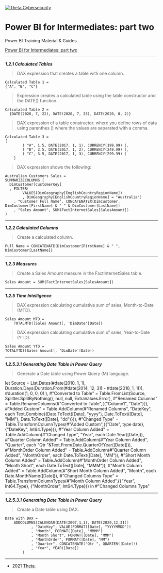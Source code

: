 <a href="https://www.theta.co.nz/solutions/cyber-security/">
<img src="https://avatars0.githubusercontent.com/u/2897191?s=70&v=4" 
title="Theta Cybersecurity" alt="Theta Cybersecurity">
</a>

<!-- project title -->
<!-- first.last@theta.co.nz -->
<!-- development/test/production -->

# Power BI for Intermediates: part two

Power BI Training Material & Guides

<!---add link to the power BI pdf -->
[Power BI for Intermediates: part two](https://theta.co.nz/cyber) 

---
***1.2.1 Calculated Tables***

> DAX expression that creates a table with one column. 

    Calculated Table 1 =
    {"A", "B", "C"}
      
> Expression creates a calculated table using the table constructor and the DATE() function.

    Calculated Table 2 =
      {DATE(2020, 7, 22), DATE(2020, 7, 23), DATE(2020, 8, 2)}
      
> DAX expression of a table constructor; where you define rows of data using parenthes () where the values are seperated with a comma. 

    Calculated Table 3 =
    {
            ( "A", 1.5, DATE(2017, 1, 1), CURRENCY(199.99) ),       
            ( "B", 2.5, DATE(2017, 1, 2), CURRENCY(249.99) ),      
            ( "C", 3.5, DATE(2017, 1, 3), CURRENCY(299.99) )
        }

> DAX expression shows the following:
    
    Australian Customers Sales =
    SUMMARIZECOLUMNS (
      DimCustomer[CustomerKey]
      , FILTER(
			VALUES(DimGeography[EnglishCountryRegionName])
			, DimGeography[EnglishCountryRegionName] = "Australia")
        , "Customer Full Name", CONCATENATEX(DimCustomer, DimCustomer[FirstName] & " " & DimCustomer[LastName])
		, "Sales Amount", SUM(FactInternetSales[SalesAmount]) 
    )


---

***1.2.2 Calculated Columns***

> Create a calculated column.

    Full Name = CONCATENATE(DimCustomer[FirstName] & " ", DimCustomer[LastName])

---

***1.2.3 Measures***

> Create a Sales Amount measure in the FactInternetSales table.

    Sales Amount = SUM(FactInternetSales[SalesAmount])
    
---

***1.2.5 Time Intelligence***

> DAX expression calculating cumulative sum  of sales, Month-to-Date (MTD).

    Sales Amount MTD =
        TOTALMTD([Sales Amount], 'DimDate'[Date])

> DAX expression calculating cumulative sum  of sales, Year-to-Date (YTD).

    Sales Amount YTD = 
    TOTALYTD([Sales Amount], 'DimDate'[Date])
    
---

***1.2.5.3.1 Generating Date Table in Power Query***

> Generate a Date table using Power Query (M) language.
       
let
Source = List.Dates(#date(2010, 1, 1), Duration.Days(Duration.From(#date(2014, 12, 31) -
#date(2010, 1, 1))), #duration(1, 0, 0, 0) ),
#"Converted to Table" = Table.FromList(Source, Splitter.SplitByNothing(), null, null, ExtraValues.Error),
#"Renamed Columns" = Table.RenameColumns(#"Converted to Table",{{"Column1", "Date"}}),
#"Added Custom" = Table.AddColumn(#"Renamed Columns", "DateKey", each Text.Combine({Date.ToText([Date], "yyyy"), Date.ToText([Date], "MM"), Date.ToText([Date], "dd")})),
#"Changed Type" = Table.TransformColumnTypes(#"Added Custom",{{"Date", type date},
{"DateKey", Int64.Type}}),
#"Year Column Added" = Table.AddColumn(#"Changed Type", "Year", each Date.Year([Date])),
#"Quarter Column Added" = Table.AddColumn(#"Year Column Added", "Quarter", each "Qtr
"&Text.From(Date.QuarterOfYear([Date]))),
#"MonthOrder Column Added" = Table.AddColumn(#"Quarter Column Added", "MonthOrder",
each Date.ToText([Date], "MM")),
#"Short Month Column Added" = Table.AddColumn(#"MonthOrder Column Added", "Month
Short", each Date.ToText([Date], "MMM")),
#"Month Column Added" = Table.AddColumn(#"Short Month Column Added", "Month", each
Date.MonthName([Date])),
#"Changed Columns Type" = Table.TransformColumnTypes(#"Month Column Added",{{"Year",
Int64.Type}, {"MonthOrder", Int64.Type}})
in
#"Changed Columns Type"

---

***1.2.5.3.1 Generating Date Table in Power Query***

> Create a Date table using DAX.
        
    Date with DAX =
        ADDCOLUMNS(CALENDAR(DATE(2007,1,1), DATE(2020,12,31))
                , "DateKey", VALUE(FORMAT([Date], "YYYYMMDD"))
                , "Month", FORMAT([Date], "MMMM")
                , "Month Short", FORMAT([Date], "MMM")
                , "MonthOrder", FORMAT([Date], "MM") 
                , "Quarter", CONCATENATE("Qtr ", QUARTER([Date]))
                , "Year", YEAR([Date])
            )

---

- 2021 <a href="https://www.theta.co.nz" target="_blank">Theta</a>.
